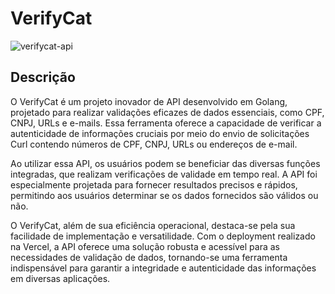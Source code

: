 # VerifyCat 
![verifycat-api](https://github.com/Bichinhos-da-TI-Community/VerifyCat/assets/135276762/faebf395-a7fb-4b1e-b0c6-b351981127a0)
 
## Descrição
O VerifyCat é um projeto inovador de API desenvolvido em Golang, projetado para realizar validações eficazes de dados essenciais, como CPF, CNPJ, URLs e e-mails. Essa ferramenta oferece a capacidade de verificar a autenticidade de informações cruciais por meio do envio de solicitações Curl contendo números de CPF, CNPJ, URLs ou endereços de e-mail.

Ao utilizar essa API, os usuários podem se beneficiar das diversas funções integradas, que realizam verificações de validade em tempo real. A API foi especialmente projetada para fornecer resultados precisos e rápidos, permitindo aos usuários determinar se os dados fornecidos são válidos ou não.

O VerifyCat, além de sua eficiência operacional, destaca-se pela sua facilidade de implementação e versatilidade. Com o deployment realizado na Vercel, a API oferece uma solução robusta e acessível para as necessidades de validação de dados, tornando-se uma ferramenta indispensável para garantir a integridade e autenticidade das informações em diversas aplicações.